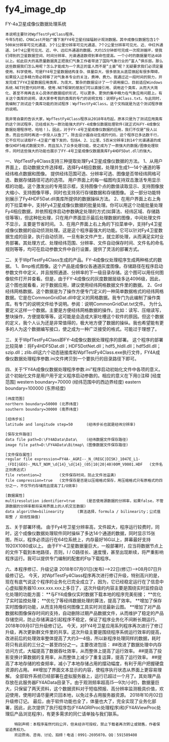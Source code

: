 # fy4_image_dp

FY-4a卫星成像仪数据处理系统

    本说明主要针对WpfTestFy4Class程序。
    今年5月初，CMACast开始广播下发FY4号卫星扫描辐射计观测数据。其中成像仪数据包含1个500米分辨率可见光通道、3个1公里分辨率可见光通道、7个2公里分辨率可见光、近、中红外通道、14个4公里可见光、近、中、远红外通道的数据。大约15分钟即可完成一次观测循环，使我们得到的卫星数据空间、时间分辨率、光谱通道数得到革命性提高。一个小时的数据量可达4GB以上。如此巨大的高质量数据真正把我们气象工作者带进了国际气象行业的“富人”俱乐部。那么这些数据我们怎么用呢？怎么才能成为一个真正的富人而不是“土豪”呢？无疑要求我们必须定量使用、科学使用。可是FY4号卫星数据结构复杂、体量巨大，很多朋友从底层做起有很多障碍，如果投入过多精力势必转移了对气象本专业的关注，费神、费力。我通过近一段时间的努力，开发完成了FY4卫星数据应用类库，为庞大、繁杂的数据设计了一个调用接口，目前适应Windows系统.NET托管代码环境，使用.NET框架的朋友们可以直接引用、调用这个类库，从而大大简化、甚至不用再去关心具体的数据组织形式，可以更多、更快的集中精力在气象应用问题上。有关这个类库的说明，请大家参考我的类库的专门的说明文档：说明Fy4Class.txt。与此同时，我编制了测试这个类库功能的测试程序：WpfTestFy4Class。这个文档就是为这个测试程序做的说明。

    我非常自豪的告诉大家，WpfTestFy4Class程序从2018年8月起，原本只是为了测试应用类库的这个测试程序，已经成长为一款功能强大的FY-4成像仪数据处理软件(就正式叫FY-4成像仪数据处理程序吧，哈哈！)。因此，对于FY-4号卫星成像仪数据的应用，我们不仅是“授人以渔，而且也同时再进一步授人以鱼了”。除去设计器自动生成的代码，这个程序已多达数千行，它不仅可以读取FY-4卫星广播下发的，包括4、2、1公里、5百米分辨率1到14个光谱通道的成像仪HDF5格式数据文件，而且加入了众多处理功能，使之成为了一款强大的数据/图像处理软件，同时这些强大的功能也展示了FY-4号卫星成像仪数据类库Fy4HDF5Dat.dll的强大。

一、WpfTestFy4Class支持三种提取处理Fy4卫星成像仪数据的方法。
      1、从用户界面上，启动数据文件选择框，选择Fy4相应数据，处理并生成1—14个通道的等经纬格点数据和图像。
           提供经纬范围可选、分辨率可选、图像是否带经纬网格可选、数据存储路径可选的选项。
           用户界面上的每一幅图均支持双击激活专用显示框的功能。这个激发出的专用显示框，支持图像个点的数值读取显示、支持图像放大缩小、支持图像平移，同时也支持另行存储数据和存储图像。
           这一部分功能特别展示了Fy4HDF5Dat.dll类库所提供的数据操纵方法。
      2、在用户界面上右上角的下拉菜单中，支持Fy4卫星成像仪数据的批量处理。你可以用这个功能批量处理Fy4相应数据，并依照程序启动参数确定处理的方式(如算法、经纬区域、存储路径等等)，但这种批处理，只在用户界面显示最后处理数据的图像，中间处理文件不显示，主要是节省时间。
      3、在用户界面上右上角的下拉菜单中，支持Fy4卫星成像仪数据的自动侦测处理。这是这个程序最强大的功能。它可以针对Fy4卫星数据生成的目录，执行自动侦测，一旦有新文件产生，就立即处理，从而满足实时业务部署。其处理方式、处理经纬范围、分辨率、文件自动保存时间、文件名的命名规则等等，均可在启动参数文件中自行设置，提供了灵活的部署方式。

二、关于WpfTestFy4Class生成的产品。FY-4成像仪处理程序生成两种格式的数据。
      1、Bmp格式图像。这个产品是成像仪各通道灰度图像。存储路径在程序启动参数文件中定义，并且按照通道、分辨率的下一级目录存储。这个图可以用任何图像软件打开并查看。但是，由于FY-4成像仪的灰度数据层级多达4096级，因此，这个图也就看看，对于数据应用，建议使用经纬网格数据文件里的数据。
      2、Grd经纬网格数据。这个数据是为了操作方便专门定义的一种简单数据格式的经纬网格数据。它是在CommonGridDat.dll中定义的网格数据。我专门为此编制了操作类库。有专门的说明文件给予说明。参阅：说明CommonGridDat.txt文件。
      为什么要定义这样一个数据。主要是方便经纬网格数据的操作。比如：读写、压缩读写，整块操作，方便提取等等。这可能是会造成大家吐槽这个软件的原因。但这个数据的定义，我个人认为还是非常值得的，极大地方便了数据的操纵。我也希望能有更多的人为这个数据编写接口，使之成为一种广泛接受的格式。可能过于理想了。

三、关于WpfTestFy4Class即FY-4成像仪数据处理程序的部署。
      这个程序的部署比较简单：将Fy4HDF5Dat.dll；HDF5DotNet.dll；hdf5_hldll.dll；hdf5dll.dll；szip.dll；zlib.dll这六个动态链接库和WpfTestFy4Class.exe执行文件，FY4A成像仪数据处理程序参数.ini文件拷贝到一个要执行的目录路径下即可。

四、关于“FY4A成像仪数据处理程序参数.ini”程序启动初始化文件中各项的意义。
      这个初始化文件是用户用于定义程序启动参数的。相应的意义在下用()注释
	[经度范围]
	western boundary=70000	(经纬范围中的西边界经度)
	eastern boundary=100000	(东界经度)

	[纬度范围]
	northern boundary=50000	(北界纬度)
	southern boundary=30000	(南界纬度)

	[经纬步长]
	latitude and longitude step=50		(经纬步长也就是经纬分辨率)

	[保存文件路径]
	data file path=D:\FY4AData\Data\	(经纬数据文件保存路径)
	image file path=D:\FY4AData\Bitmap\	(图像数据文件保存路径)

	[文件保存属性]
	regular file expression=FY4A-_AGRI--_N_(REGC|DISK)_1047E_L1-_(FDI|GEO)-_MULT_NOM_\d{14}_\d{14}_(05|10|20|40)00M_V0001.HDF	(文件名正则表达式)
	file retention=2		(文件保存时间，防止文件池溢满)
	file compression=true	(文件保存是否是以压缩格式保存，用压缩格式只有原格式的四分之一，不仅节约存储而且提高了I/O效率)

	[数据属性]
	multiresolution identifier=true		(是否使用源数据的分辨率，如果false，不管源数据的分辨率都将采用界面上的人机交互数据)
	data algorithm=bilinearity		(算法选择，formula / bilinearity；公式值取整 / 双线性插值)

五、关于部署环境。
      由于Fy4号卫星分辨率高，文件超大，程序运行较费时，同时，这个成像仪数据处理软件同时操纵了多达14个通道的数据，同时显示15张图，所以，程序必须运行在64位系统上，内存最好16G以上，屏幕最好支持1920X1080或以上。
      由于FY-4卫星数据量巨大，一般部署时，应当将数据节点上的文件下载到本地路径，否则，I / O路径长、速度慢，甚至出现断续，将严重影响程序运行。我可以提供专门编制的配套的Ftp下载程序。

六、本程序修订、升级记录
      2018年07月01日(发布)——>22日(修订)——>08月07日升级修订记。
          今天，对WpfTestFy4Class程序再次进行修订升级，特别高兴的是，现在有底气说这个程序的业务化已完全成立了，因为，它已经稳定运行在了信息中心虚拟服务器10.xxx.xxx.xxx上多日了，这次升级的内容主要是围绕实时监控自动化处理的功能方面：
          **与FY4成像仪实时数据下载本地的程序完美衔接；
          **优化了实时监控处理；
          **优化了等经纬数据处理的算法，提高了效率。
          **增加了保存实时图像的功能，从而支持用任何图像工具实时浏览最新云图。
          **增加了对产品数据和图像保存时间的支持，自动删除过期产品数据文件，从而维护了稳定的产品存储空间，防止存储满溢引起程序不稳定，保证了程序业务化不间断长期运行。
      2018年09月07日升级修订记。
          今天，对FY4号卫星应用系列程序再次进行了修订升级，再次更新群文件里的共享。这次升级主要是围绕程序系统运行效率的提高，改进前后的处理效率整体提高了大约3—4倍，所以新程序处理同样的数据，耗时将只有此前的三分之一甚至四分之一。主要改进包括：
          ##改进了数据处理中内存访问方式，大幅提高了数据吞吐效率，从而整体上提高了运行效率。
          ##提高了投影变换计算数据的复用率，从而整体上减少了重复运算，提高了运行效率。
          ##提高了本地存储的检查频率，减小了本地存储占用的摆动幅度，有利于用户把握硬盘资源的占用。
          ##增加了界面文本显示的内容，使程序执行状态从界面上更容易理解。
         全部软件系统已经部署在虚拟服务器上，运行已超过一个月了。其处理产品存放在此服务器FY4AData目录下。由于观测频率超高(5—9次/小时)，数据量巨大，只保留了两天资料，这个数据资料对于短临预报、高分辨率监测极具价值，欢迎使用，使用时请尽量拷贝回本地，以免过多占用服务器资源。
      2018年10月02日升级修订记。
      最后，由于软件功能也全了，体量也大了，完全实现了业务化部署，因此，此次提供了执行程序包(FY4AGRIProc处理程序)和(FY4AViewProc处理后产品浏览程序)，有更多需求的同仁请单独与我们联系。

        特别声明：本程序虽然代码公开，但未经许可授权，禁止下载者再次转让或销售，作者保留追责权力。
        欢迎质询、咨询、讨论、拍砖！电话：0991-2695070。QQ：591589408
